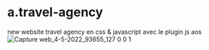 # a.travel-agency
new website travel agency en css &amp; javascript avec le plugin js aos
![Capture web_4-5-2022_93655_127 0 0 1](https://user-images.githubusercontent.com/75976059/166642375-d0b1af88-fae0-4459-ab8d-2ad5fa4244d1.jpeg)

